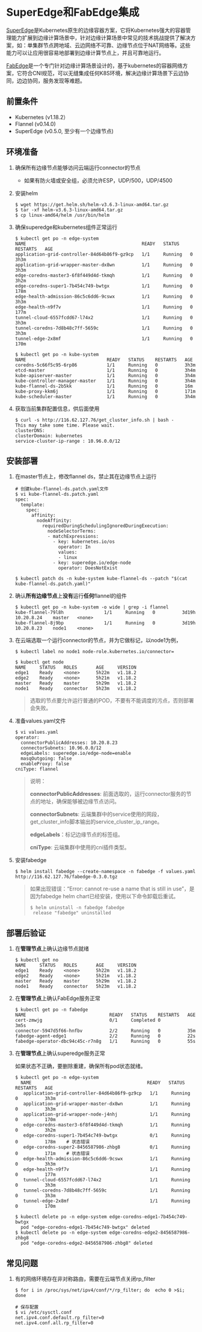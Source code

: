 # SuperEdge和FabEdge集成

[SuperEdge](https://github.com/superedge/superedge/blob/main/README_CN.md)是Kubernetes原生的边缘容器方案，它将Kubernetes强大的容器管理能力扩展到边缘计算场景中，针对边缘计算场景中常见的技术挑战提供了解决方案，如：单集群节点跨地域、云边网络不可靠、边缘节点位于NAT网络等。这些能力可以让应用很容易地部署到边缘计算节点上，并且可靠地运行。

[FabEdge](https://github.com/FabEdge/fabedge)是一个专门针对边缘计算场景设计的，基于kubernetes的容器网络方案，它符合CNI规范，可以无缝集成任何K8S环境，解决边缘计算场景下云边协同，边边协同，服务发现等难题。


## 前置条件

- Kubernetes (v1.18.2）
- Flannel (v0.14.0)
- SuperEdge (v0.5.0, 至少有一个边缘节点)

## 环境准备

1. 确保所有边缘节点能够访问云端运行connector的节点

   - 如果有防火墙或安全组，必须允许ESP，UDP/500，UDP/4500

1. 安装helm

     ```shell
     $ wget https://get.helm.sh/helm-v3.6.3-linux-amd64.tar.gz
     $ tar -xf helm-v3.6.3-linux-amd64.tar.gz
     $ cp linux-amd64/helm /usr/bin/helm 
     ```
1. 确保superedge和kubernetes组件正常运行
   ```shell
   $ kubectl get po -n edge-system
   NAME                                           READY   STATUS    RESTARTS   AGE
   application-grid-controller-84d64b86f9-gz9cp   1/1     Running   0          3h3m
   application-grid-wrapper-master-dx8wn          1/1     Running   0          3h3m
   edge-coredns-master3-6f8f449d4d-tkmqh          1/1     Running   0          3h2m
   edge-coredns-super1-7b454c749-bwtgx            1/1     Running   0          178m
   edge-health-admission-86c5c6dd6-9cswx          1/1     Running   0          3h3m
   edge-health-n9f7v                              1/1     Running   0          177m
   tunnel-cloud-6557fcdd67-l74x2                  1/1     Running   0          3h3m
   tunnel-coredns-7d8b48c7ff-5659c                1/1     Running   0          3h3m
   tunnel-edge-2x8mf                              1/1     Running   0          170m
   
   $ kubectl get po -n kube-system
   NAME                              READY   STATUS    RESTARTS   AGE
   coredns-5c66f5c95-6rp86           1/1     Running   0          3h3m
   etcd-master                       1/1     Running   0          3h4m
   kube-apiserver-master             1/1     Running   0          3h4m
   kube-controller-manager-master    1/1     Running   0          3h4m
   kube-flannel-ds-2b5kk             1/1     Running   0          16m
   kube-proxy-kkm6j                  1/1     Running   0          171m
   kube-scheduler-master             1/1     Running   0          3h4m
   ```
   
1. 获取当前集群配置信息，供后面使用

     ```shell
     $ curl -s http://116.62.127.76/get_cluster_info.sh | bash -
     This may take some time. Please wait.
     clusterDNS: 
     clusterDomain: kubernetes
     service-cluster-ip-range : 10.96.0.0/12
     ```


## 安装部署
1. 在master节点上，修改flannel ds，禁止其在边缘节点上运行
   ```shell
   # 创建kube-flannel-ds.patch.yaml文件
   $ vi kube-flannel-ds.patch.yaml
   spec:
     template:
       spec:
         affinity:
           nodeAffinity:
             requiredDuringSchedulingIgnoredDuringExecution:
               nodeSelectorTerms:
               - matchExpressions:
                 - key: kubernetes.io/os
                   operator: In
                   values:
                   - linux
                 - key: superedge.io/edge-node
                   operator: DoesNotExist
                   
   $ kubectl patch ds -n kube-system kube-flannel-ds --patch "$(cat kube-flannel-ds.patch.yaml)"
   ```
   
1. 确认**所有边缘节点**上**没有**运行**任何**flannel的组件

   ```shell
   $ kubectl get po -n kube-system -o wide | grep -i flannel
   kube-flannel-79l8h               1/1     Running   0          3d19h   10.20.8.24    master   <none>       
   kube-flannel-8j9bp               1/1     Running   0          3d19h   10.20.8.23    node1    <none> 
   ```

1. 在云端选取一个运行connector的节点，并为它做标记，以node1为例，

   ```shell
   $ kubectl label no node1 node-role.kubernetes.io/connector=
   
   $ kubectl get node
   NAME     STATUS   ROLES       AGE     VERSION
   edge1    Ready    <none>      5h22m   v1.18.2
   edge2    Ready    <none>      5h21m   v1.18.2
   master   Ready    master      5h29m   v1.18.2
   node1    Ready    connector   5h23m   v1.18.2
   ```
   >选取的节点要允许运行普通的POD，不要有不能调度的污点，否则部署会失败。

2. 准备values.yaml文件

   ```shell
   $ vi values.yaml
   operator:
     connectorPublicAddresses: 10.20.8.23   
     connectorSubnets: 10.96.0.0/12  
     edgeLabels: superedge.io/edge-node=enable
     masqOutgoing: false
     enableProxy: false
   cniType: flannel
   ```
   
   > 说明：
   >
   > **connectorPublicAddresses**: 前面选取的，运行connector服务的节点的地址，确保能够被边缘节点访问。
   >
   > **connectorSubnets**: 云端集群中的service使用的网段，get_cluster_info脚本输出的service_cluster_ip_range。
   >
   > **edgeLabels**：标记边缘节点的标签组。
   >
   > **cniType**: 云端集群中使用的cni插件类型。
   
3. 安装fabedge 

   ```shell
   $ helm install fabedge --create-namespace -n fabedge -f values.yaml http://116.62.127.76/fabedge-0.3.0.tgz
   ```
   > 如果出现错误：“Error: cannot re-use a name that is still in use”，是因为fabedge helm chart已经安装，使用以下命令卸载后重试。
   >```shell
   > $ helm uninstall -n fabedge fabedge
   >  release "fabedge" uninstalled
   >```
   

## 部署后验证

1. 在**管理节点**上确认边缘节点就绪

    ```shell
    $ kubectl get no
    NAME     STATUS   ROLES       AGE     VERSION
    edge1    Ready    <none>      5h22m   v1.18.2
    edge2    Ready    <none>      5h21m   v1.18.2
    master   Ready    master      5h29m   v1.18.2
    node1    Ready    connector   5h23m   v1.18.2
    ```

2. 在**管理节点**上确认FabEdge服务正常

    ```shell
    $ kubectl get po -n fabedge
    NAME                               READY   STATUS    RESTARTS   AGE
    cert-zmwjg                         0/1     Completed 0          3m5s
    connector-5947d5f66-hnfbv          2/2     Running   0          35m
    fabedge-agent-edge1                2/2     Running   0          22s
    fabedge-operator-dbc94c45c-r7n8g   1/1     Running   0          55s
    ```

3. 在**管理节点**上确认superedge服务正常
   
   如果状态不正确，要删除重建，确保所有pod状态就绪。
   
   ```shell
   $ kubectl get po -n edge-system
     NAME                                           READY   STATUS    RESTARTS   AGE
      application-grid-controller-84d64b86f9-gz9cp   1/1     Running   0          3h3m
      application-grid-wrapper-master-dx8wn          1/1     Running   0          3h3m
      application-grid-wrapper-node-j4nhj            1/1     Running   0          170m
      edge-coredns-master3-6f8f449d4d-tkmqh          1/1     Running   0          3h2m
      edge-coredns-super1-7b454c749-bwtgx            0/1     Running   0          178m    # 状态错误
      edge-coredns-super2-8456587986-zhbg8           0/1     Running   0          171m    # 状态错误
      edge-health-admission-86c5c6dd6-9cswx          1/1     Running   0          3h3m
      edge-health-n9f7v                              1/1     Running   0          177m
      tunnel-cloud-6557fcdd67-l74x2                  1/1     Running   0          3h3m
      tunnel-coredns-7d8b48c7ff-5659c                1/1     Running   0          3h3m
      tunnel-edge-2x8mf                              1/1     Running   0          170m
      
   $ kubectl delete po -n edge-system edge-coredns-edge1-7b454c749-bwtgx
     pod "edge-coredns-edge1-7b454c749-bwtgx" deleted
   $ kubectl delete po -n edge-system edge-coredns-edge2-8456587986-zhbg8
     pod "edge-coredns-edge2-8456587986-zhbg8" deleted
   ```

## 常见问题
1. 有的网络环境存在非对称路由，需要在云端节点关闭rp_filter

    ```shell
    $ for i in /proc/sys/net/ipv4/conf/*/rp_filter; do  echo 0 >$i; done
    
    # 保存配置
    $ vi /etc/sysctl.conf
    net.ipv4.conf.default.rp_filter=0
    net.ipv4.conf.all.rp_filter=0
    ```
